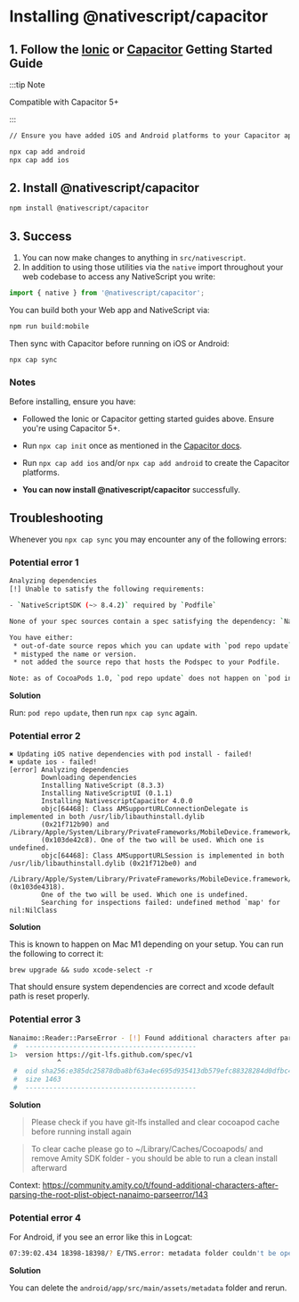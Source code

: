 # Installing @nativescript/capacitor

## 1. Follow the [Ionic](https://ionicframework.com/getting-started) or [Capacitor](https://capacitorjs.com/docs/getting-started) Getting Started Guide

:::tip Note

Compatible with Capacitor 5+

:::

```bash
// Ensure you have added iOS and Android platforms to your Capacitor app

npx cap add android
npx cap add ios
```

## 2. Install @nativescript/capacitor

```bash
npm install @nativescript/capacitor
```

## 3. Success

1. You can now make changes to anything in `src/nativescript`. 
2. In addition to using those utilities via the `native` import throughout your web codebase to access any NativeScript you write:

```ts
import { native } from '@nativescript/capacitor';
```

You can build both your Web app and NativeScript via:

```bash
npm run build:mobile
```

Then sync with Capacitor before running on iOS or Android:

```
npx cap sync
```

### Notes

Before installing, ensure you have:

* Followed the Ionic or Capacitor getting started guides above. Ensure you're using Capacitor 5+.

* Run `npx cap init` once as mentioned in the [Capacitor docs](https://capacitorjs.com/docs/getting-started).

* Run `npx cap add ios` and/or `npx cap add android` to create the Capacitor platforms.

* **You can now install @nativescript/capacitor** successfully.

## Troubleshooting

Whenever you `npx cap sync` you may encounter any of the following errors:

### Potential error 1

```bash
Analyzing dependencies
[!] Unable to satisfy the following requirements:

- `NativeScriptSDK (~> 8.4.2)` required by `Podfile`

None of your spec sources contain a spec satisfying the dependency: `NativeScriptSDK (~> 8.4.2)`.

You have either:
 * out-of-date source repos which you can update with `pod repo update`.
 * mistyped the name or version.
 * not added the source repo that hosts the Podspec to your Podfile.

Note: as of CocoaPods 1.0, `pod repo update` does not happen on `pod install` by default.
```

**Solution**

Run: `pod repo update`, then run `npx cap sync` again.

### Potential error 2

```
✖ Updating iOS native dependencies with pod install - failed!
✖ update ios - failed!
[error] Analyzing dependencies
        Downloading dependencies
        Installing NativeScript (8.3.3)
        Installing NativeScriptUI (0.1.1)
        Installing NativescriptCapacitor 4.0.0
        objc[64468]: Class AMSupportURLConnectionDelegate is implemented in both /usr/lib/libauthinstall.dylib
        (0x21f712b90) and /Library/Apple/System/Library/PrivateFrameworks/MobileDevice.framework/Versions/A/MobileDevice
        (0x103de42c8). One of the two will be used. Which one is undefined.
        objc[64468]: Class AMSupportURLSession is implemented in both /usr/lib/libauthinstall.dylib (0x21f712be0) and
        /Library/Apple/System/Library/PrivateFrameworks/MobileDevice.framework/Versions/A/MobileDevice (0x103de4318).
        One of the two will be used. Which one is undefined.
        Searching for inspections failed: undefined method `map' for nil:NilClass
```

**Solution**

This is known to happen on Mac M1 depending on your setup. You can run the following to correct it:

```
brew upgrade && sudo xcode-select -r
```

That should ensure system dependencies are correct and xcode default path is reset properly.

### Potential error 3

```bash
Nanaimo::Reader::ParseError - [!] Found additional characters after parsing the root plist object
 #  -------------------------------------------
1>  version https://git-lfs.github.com/spec/v1
            ^
 #  oid sha256:e385dc25878dba8bf63a4ec695d935413db579efc88328284d0dfbc4d440c08d
 #  size 1463
 #  -------------------------------------------
```

**Solution**

> Please check if you have git-lfs installed and clear cocoapod cache before running install again

> To clear cache please go to ~/Library/Caches/Cocoapods/ and remove Amity SDK folder - you should be able to run a clean install afterward

Context: https://community.amity.co/t/found-additional-characters-after-parsing-the-root-plist-object-nanaimo-parseerror/143


### Potential error 4

For Android, if you see an error like this in Logcat: 

```bash
07:39:02.434 18398-18398/? E/TNS.error: metadata folder couldn't be opened! (Error: 2)
```

**Solution** 

You can delete the `android/app/src/main/assets/metadata` folder and rerun.

